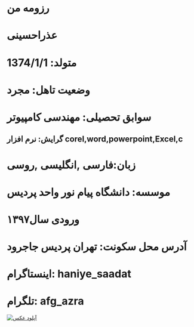 # رزومه من
# عذراحسینی
# متولد: 1374/1/1
# وضعیت تاهل: مجرد
# سوابق تحصیلی: مهندسی کامپیوتر
## گرایش: نرم افزار corel,word,powerpoint,Excel,c
#  زبان:فارسی ,انگلیسی ,روسی
# موسسه: دانشگاه پیام نور واحد پردیس
# ورودی سال۱۳۹۷
# آدرس محل سکونت: تهران پردیس جاجرود
# اینستاگرام: haniye_saadat
# تلگرام: afg_azra
<a href="https://8pic.ir/" target="_blank" title="آپلود عکس"><img src="https://8pic.ir/uploads/IMG-20200923-231729-183.jpg" border="0" alt="آپلود عکس"></a>
